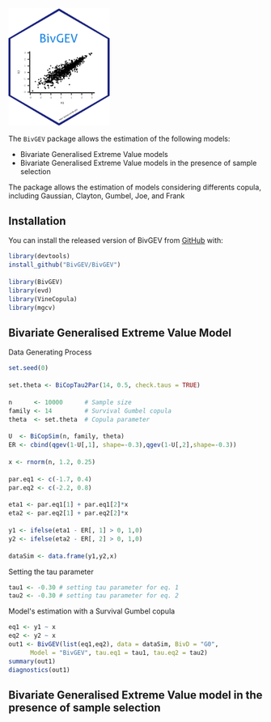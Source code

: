 
<img src="https://github.com/BivGEV/BivGEV/blob/master/BivGEV_logo.png" width="200">

The `BivGEV` package allows the estimation of the following models:
- Bivariate Generalised Extreme Value models
- Bivariate Generalised Extreme Value models in the presence of sample selection

The package allows the estimation of models considering differents copula, including Gaussian, Clayton, Gumbel, Joe, and Frank

## Installation

You can install the released version of BivGEV from [GitHub](https://github.com/BivGEV/BivGEV) with:

``` r
library(devtools)
install_github("BivGEV/BivGEV")  

library(BivGEV)
library(evd)
library(VineCopula)
library(mgcv)
 ```
 
##  Bivariate Generalised Extreme Value Model 

Data Generating Process
 ``` r
set.seed(0)

set.theta <- BiCopTau2Par(14, 0.5, check.taus = TRUE)

n      <- 10000      # Sample size
family <- 14         # Survival Gumbel copula
theta  <- set.theta  # Copula parameter

U  <- BiCopSim(n, family, theta)
ER <- cbind(qgev(1-U[,1], shape=-0.3),qgev(1-U[,2],shape=-0.3))

x <- rnorm(n, 1.2, 0.25)

par.eq1 <- c(-1.7, 0.4)
par.eq2 <- c(-2.2, 0.8)

eta1 <- par.eq1[1] + par.eq1[2]*x 
eta2 <- par.eq2[1] + par.eq2[2]*x

y1 <- ifelse(eta1 - ER[, 1] > 0, 1,0) 
y2 <- ifelse(eta2 - ER[, 2] > 0, 1,0)

dataSim <- data.frame(y1,y2,x)
```

Setting the tau parameter 
 ``` r
tau1 <- -0.30 # setting tau parameter for eq. 1
tau2 <- -0.30 # setting tau parameter for eq. 2
```

Model's estimation with a Survival Gumbel copula
 ``` r
eq1 <- y1 ~ x 
eq2 <- y2 ~ x
out1 <- BivGEV(list(eq1,eq2), data = dataSim, BivD = "G0", 
       Model = "BivGEV", tau.eq1 = tau1, tau.eq2 = tau2)     
summary(out1)
diagnostics(out1)
```


##  Bivariate Generalised Extreme Value model in the presence of sample selection


